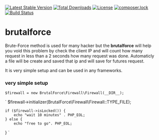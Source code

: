 [![Latest Stable Version](https://poser.pugx.org/rmanara/brutalforce/v/stable)](https://packagist.org/packages/rmanara/brutalforce)
[![Total Downloads](https://poser.pugx.org/rmanara/brutalforce/downloads)](https://packagist.org/packages/rmanara/brutalforce)
[![License](https://poser.pugx.org/rmanara/brutalforce/license)](https://packagist.org/packages/rmanara/brutalforce)
[![composer.lock](https://poser.pugx.org/rmanara/brutalforce/composerlock)](https://packagist.org/packages/rmanara/brutalforce)
[![Build Status](https://travis-ci.org/rodrigomanara/brutalforce.svg?branch=master)](https://travis-ci.org/rodrigomanara/brutalforce)

# brutalforce
Brute-Force method is used for many hacker but the <b>brutalforce</b> will help you void this problem by check  the client IP and will count how many request in less than a 2 seconds how many request was done.
Automaticly a file will be create and saved that ip and will save for futures request.

It is very simple setup and can be used in any frameworks.

### very simple setup
`
 $firewall = new BrutalForce\Firewall\Firewall(__DIR__);
`

`
 $firewall->initializer(BrutalForce\Firewall\Firewall::TYPE_FILE);

    if ($firewall->isLocked()) {
        echo "wait 10 minutes" . PHP_EOL;
    } else {
        echo "free to go". PHP_EOL;
}
`
